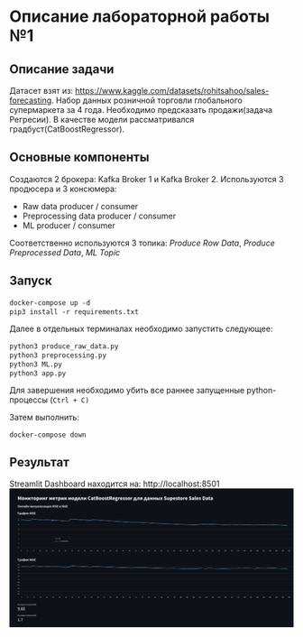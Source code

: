# Описание лабораторной работы №1

## Описание задачи

Датасет взят из: https://www.kaggle.com/datasets/rohitsahoo/sales-forecasting.
Набор данных розничной торговли глобального супермаркета за 4 года. Необходимо предсказать продажи(задача Регресии). В качестве модели рассматривался градбуст(CatBoostRegressor).

## Основные компоненты
Создаются 2 брокера: Kafka Broker 1 и Kafka Broker 2.
Используются 3 продюсера и 3 консюмера: 
* Raw data producer / consumer
* Preprocessing data producer / consumer
* ML producer / consumer

Соответственно используются 3 топика:  *Produce Row Data*, *Produce Preprocessed Data*, *ML Topic*

##  Запуск
```
docker-compose up -d
pip3 install -r requirements.txt
```
Далее в отдельных терминалах необходимо запустить следующее:
```
python3 produce_raw_data.py
python3 preprocessing.py
python3 ML.py
python3 app.py
```
Для завершения необходимо убить все раннее запущенные python-процессы (``Ctrl + C)``

Затем выполнить:
```
docker-compose down
```

## Результат
Streamlit Dashboard находится на: http://localhost:8501
![dashboard](data/dashboard.jpg)
